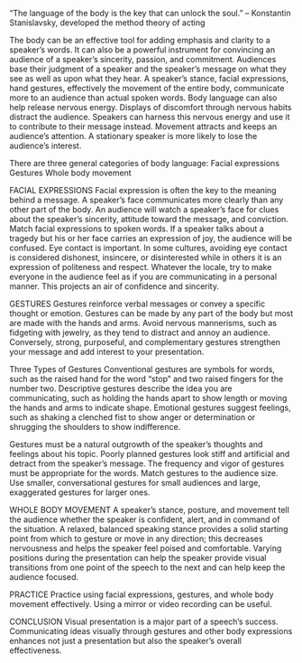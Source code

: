 “The language of the body is the key that can unlock the soul.”
– Konstantin Stanislavsky, developed the method theory of acting

The body can be an effective tool for adding emphasis and clarity to a speaker’s words. It can also be a powerful instrument for convincing an audience of a speaker’s sincerity, passion, and commitment.
Audiences base their judgment of a speaker and the speaker’s message on what they see as well as upon what they hear. A speaker’s stance, facial expressions, hand gestures, effectively the movement of the entire body, communicate more to an audience than actual spoken words.
Body language can also help release nervous energy. Displays of discomfort through nervous habits distract the audience. Speakers can harness this nervous energy and use it to contribute to their message instead.
Movement attracts and keeps an audience’s attention. A stationary speaker is more likely to lose the audience’s interest.

There are three general categories of body language:
Facial expressions
Gestures
Whole body movement

FACIAL EXPRESSIONS
Facial expression is often the key to the meaning behind a message. A speaker’s face communicates more clearly than any other part of the body. An audience will watch a speaker’s face for clues about the speaker’s sincerity, attitude toward the message, and conviction.
Match facial expressions to spoken words. If a speaker talks about a tragedy but his or her face carries an expression of joy, the audience will be confused.
Eye contact is important. In some cultures, avoiding eye contact is considered dishonest, insincere, or disinterested while in others it is an expression of politeness and respect. Whatever the locale, try to make everyone in the audience feel as if you are communicating in a personal manner.
This projects an air of confidence and sincerity.

GESTURES
Gestures reinforce verbal messages or convey a specific thought or emotion. Gestures can be made by any part of the body but most are made with the hands and arms. Avoid nervous mannerisms, such as fidgeting with jewelry, as they tend to distract and annoy an audience. Conversely, strong, purposeful, and complementary gestures strengthen your message and add interest to your presentation.

Three Types of Gestures
Conventional gestures are symbols for words, such as the raised hand for the word “stop” and two raised fingers for the number two.
Descriptive gestures describe the idea you are communicating, such as holding the hands apart to show length or moving the hands and arms to indicate shape.
Emotional gestures suggest feelings, such as shaking a clenched fist to show anger or determination or shrugging the shoulders to show indifference.

Gestures must be a natural outgrowth of the speaker’s thoughts and feelings about his topic.
Poorly planned gestures look stiff and artificial and detract from the speaker’s message.
The frequency and vigor of gestures must be appropriate for the words. Match gestures to the audience size. Use smaller, conversational gestures for small audiences and large, exaggerated gestures for larger ones.

WHOLE BODY MOVEMENT
A speaker’s stance, posture, and movement tell the audience whether the speaker is confident, alert, and in command of the situation.
A relaxed, balanced speaking stance provides a solid starting point from which to gesture or move in any direction; this decreases nervousness and helps the speaker feel poised and comfortable. Varying positions during the presentation can help the speaker provide visual transitions from one point of the speech to the next and can help keep the audience focused.

PRACTICE
Practice using facial expressions, gestures, and whole body movement effectively. Using a mirror or video recording can be useful.

CONCLUSION
Visual presentation is a major part of a speech’s success. Communicating ideas visually through gestures and other body expressions enhances not just a presentation but also the speaker’s overall effectiveness.
